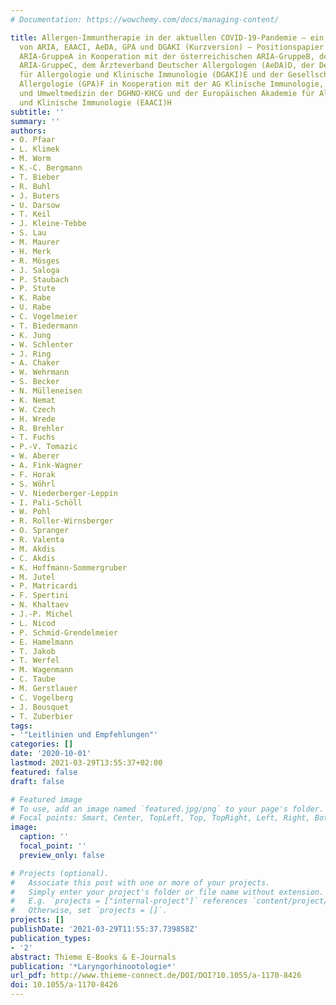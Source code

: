```yaml
---
# Documentation: https://wowchemy.com/docs/managing-content/

title: Allergen-Immuntherapie in der aktuellen COVID-19-Pandemie – ein Positionspapier
  von ARIA, EAACI, AeDA, GPA und DGAKI (Kurzversion) – Positionspapier der deutschen
  ARIA-GruppeA in Kooperation mit der österreichischen ARIA-GruppeB, der schweizerischen
  ARIA-GruppeC, dem Ärzteverband Deutscher Allergologen (AeDA)D, der Deutschen Gesellschaft
  für Allergologie und Klinische Immunologie (DGAKI)E und der Gesellschaft für Pädiatrische
  Allergologie (GPA)F in Kooperation mit der AG Klinische Immunologie, Allergologie
  und Umweltmedizin der DGHNO-KHCG und der Europäischen Akademie für Allergologie
  und Klinische Immunologie (EAACI)H
subtitle: ''
summary: ''
authors:
- O. Pfaar
- L. Klimek
- M. Worm
- K.-C. Bergmann
- T. Bieber
- R. Buhl
- J. Buters
- U. Darsow
- T. Keil
- J. Kleine-Tebbe
- S. Lau
- M. Maurer
- H. Merk
- R. Mösges
- J. Saloga
- P. Staubach
- P. Stute
- K. Rabe
- U. Rabe
- C. Vogelmeier
- T. Biedermann
- K. Jung
- W. Schlenter
- J. Ring
- A. Chaker
- W. Wehrmann
- S. Becker
- N. Mülleneisen
- K. Nemat
- W. Czech
- H. Wrede
- R. Brehler
- T. Fuchs
- P.-V. Tomazic
- W. Aberer
- A. Fink-Wagner
- F. Horak
- S. Wöhrl
- V. Niederberger-Leppin
- I. Pali-Schöll
- W. Pohl
- R. Roller-Wirnsberger
- O. Spranger
- R. Valenta
- M. Akdis
- C. Akdis
- K. Hoffmann-Sommergruber
- M. Jutel
- P. Matricardi
- F. Spertini
- N. Khaltaev
- J.-P. Michel
- L. Nicod
- P. Schmid-Grendelmeier
- E. Hamelmann
- T. Jakob
- T. Werfel
- M. Wagenmann
- C. Taube
- M. Gerstlauer
- C. Vogelberg
- J. Bousquet
- T. Zuberbier
tags:
- '"Leitlinien und Empfehlungen"'
categories: []
date: '2020-10-01'
lastmod: 2021-03-29T13:55:37+02:00
featured: false
draft: false

# Featured image
# To use, add an image named `featured.jpg/png` to your page's folder.
# Focal points: Smart, Center, TopLeft, Top, TopRight, Left, Right, BottomLeft, Bottom, BottomRight.
image:
  caption: ''
  focal_point: ''
  preview_only: false

# Projects (optional).
#   Associate this post with one or more of your projects.
#   Simply enter your project's folder or file name without extension.
#   E.g. `projects = ["internal-project"]` references `content/project/deep-learning/index.md`.
#   Otherwise, set `projects = []`.
projects: []
publishDate: '2021-03-29T11:55:37.739858Z'
publication_types:
- '2'
abstract: Thieme E-Books & E-Journals
publication: '*Laryngorhinootologie*'
url_pdf: http://www.thieme-connect.de/DOI/DOI?10.1055/a-1170-8426
doi: 10.1055/a-1170-8426
---
```

